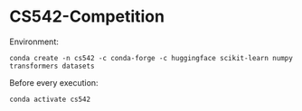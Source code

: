# CS542-Competition

Environment:
```
conda create -n cs542 -c conda-forge -c huggingface scikit-learn numpy transformers datasets
```

Before every execution:
```
conda activate cs542
```
